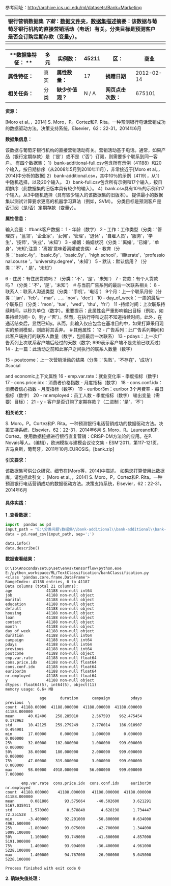 参考网址：<http://archive.ics.uci.edu/ml/datasets/Bank+Marketing>

| **银行营销数据集** *下载*：[数据文件夹](http://archive.ics.uci.edu/ml/machine-learning-databases/00222/)，[数据集描述](http://archive.ics.uci.edu/ml/datasets/Bank+Marketing#)**摘要**：该数据与葡萄牙银行机构的直接营销活动（电话）有关。分类目标是预测客户是否会订购定期存款（变量y）。 |      |
| :--------------------------------------- | ---- |
|                                          |      |

| **数据集特征：  ** | 多元   | **实例数：**   | 45211 | **区：**      | 商业         |
| ------------ | ---- | ---------- | ----- | ----------- | ---------- |
| **属性特征：**    | 真实   | **属性数量：**  | 17    | **捐赠日期**    | 2012-02-14 |
| **相关任务：**    | 分类   | **缺少价值观？** | N / A | **网页点击次数：** | 675101     |

**资源：**

[Moro et al。，2014] S. Moro，P。Cortez和P. Rita。一种预测银行电话营销成功的数据驱动方法。决策支持系统，Elsevier，62：22-31，2014年6月

**数据集信息：**

该数据与葡萄牙银行机构的直接营销活动有关。营销活动基于电话。通常，如果产品（银行定期存款）是（'是'）或不是（'否'）订阅，则需要多个联系到同一客户。
有四个数据集：
1）bank-additional-full.csv包含所有示例（41188）和20个输入，按日期排序（从2008年5月到2010年11月），非常接近于[Moro et al。，2014]中分析的数据] 
2）bank-additional.csv，其中10％的示例（4119），从1）中随机选择，以及20个输入。
3）bank-full.csv包含所有示例和17个输入，按日期排序（此数据集的旧版本具有较少的输入）。
4）bank.csv具有10％的示例和17个输入，从3中随机选择（具有较少输入的该数据集的旧版本）。
提供最小的数据集以测试计算要求更高的机器学习算法（例如，SVM）。
分类目标是预测客户是否订阅（是/否）定期存款（变量y）。

**属性信息：**

输入变量：
\#bank客户数据：
1 - 年龄（数字）
2 - 工作：工作类型（分类：'管理员'，'蓝领'，'企业家'，'女佣'，'管理'，'退休' ，'自雇人员'，'服务'，'学生'，'技师'，'失业'，'未知'）
3 - 婚姻：婚姻状况（分类：'离婚'，'已婚'，'单身'，'未知';注意：'离婚'意味着离婚或丧偶）
4 - 教育（分类：'basic.4y'，'basic.6y'，'basic.9y'，'high.school'，'illiterate'，'professional.course '，'university.degree'，'未知'）
5 - 默认：默认信用？（分类：'不'，' 
是'，'未知'）

6 - 住房：有住房贷款吗？（分类：'不'，'是'，'未知'）
7 - 贷款：有个人贷款吗？（分类：'不'，'是'，'未知'）
＃与当前广告系列的最后一次联系相关：
8 - 联系人：联系人沟通类型（分类：'手机'，'电话'）
9个月：上一个联系月份（分类：'jan'，'feb'，' mar'，...，'nov'，'dec'）
10 - day_of_week：一周的最后一个联系日（分类：'mon'，'tue'，'wed'，'thu'，'fri'）
11 -持续时间：上次联系持续时间，以秒为单位（数字）。重要提示：此属性会严重影响输出目标（例如，如果持续时间= 0，则y ='否'）。然而，在执行呼叫之前不知道持续时间。此外，在通话结束后，显然已知y。从而，此输入仅应包含在基准目的中，如果打算采用现实的预测模型，则应将其丢弃。
＃其他属性：
12 - 广告系列：此广告系列期间和此客户端执行的联系人数量（数字，包括最后一次联系）
13 - pdays：上一次广告系列上次联系客户端后经过的天数（数字; 999表示客户端不是先前已联系过）
14 - 上一篇：此活动之前和此客户之间执行的联系人数量（数字）

15 - poutcome：上一次营销活动的结果（分类：'失败'，'不存在'，'成功'）#social 

and economic上下文属性
16 - emp.var.rate：就业变化率 - 季度指标（数字）
17 - cons.price.idx：消费者价格指数 - 月度指标（数字） 
18 - cons.conf.idx：消费者信心指数 - 月度指标（数字） 
19 - euribor3m：euribor 3个月费率 - 每日指标（数字）
20 - nr.employed：员工人数 - 季度指标（数字）
输出变量（需要）目标）：
21 - y - 客户是否订购了定期存款？（二进制：'是'，'不'）

**相关论文：**

S. Moro，P。Cortez和P. Rita。一种预测银行电话营销成功的数据驱动方法。决策支持系统，Elsevier，62：22-31，2014年6月
S. Moro，R。Laureano和P. Cortez。使用数据挖掘进行银行直复营销：CRISP-DM方法论的应用。在P. Novais等人。（编辑），欧洲模拟与建模会议论文集 - ESM'2011，第117-121页，吉马良斯，葡萄牙，2011年10月.EUROSIS。[bank.zip]

**引文要求：**

该数据集可供公众研究。细节在[Moro等，2014]中描述。
如果您打算使用此数据库，请包括此引文：
[Moro et al。，2014] S. Moro，P。Cortez和P. Rita。一种预测银行电话营销成功的数据驱动方法。决策支持系统，Elsevier，62：22-31，2014年6月



#### 具体实践：

**1 .查看数据：**

~~~python
import  pandas as pd
input_path = "E:\分类问题\数据集\\bank-additional\\bank-additional\\bank-additional-full.csv"
data = pd.read_csv(input_path, sep=';')

data.info()
data.describe()
~~~

**数据查看结果：**

~~~
D:\1b\Anoconda\setup\set\envs\tensorflow\python.exe E:/python_workspace/ML/TextClassification/bankClassification.py
<class 'pandas.core.frame.DataFrame'>
RangeIndex: 41188 entries, 0 to 41187
Data columns (total 21 columns):
age               41188 non-null int64
job               41188 non-null object
marital           41188 non-null object
education         41188 non-null object
default           41188 non-null object
housing           41188 non-null object
loan              41188 non-null object
contact           41188 non-null object
month             41188 non-null object
day_of_week       41188 non-null object
duration          41188 non-null int64
campaign          41188 non-null int64
pdays             41188 non-null int64
previous          41188 non-null int64
poutcome          41188 non-null object
emp.var.rate      41188 non-null float64
cons.price.idx    41188 non-null float64
cons.conf.idx     41188 non-null float64
euribor3m         41188 non-null float64
nr.employed       41188 non-null float64
y                 41188 non-null object
dtypes: float64(5), int64(5), object(11)
memory usage: 6.6+ MB

               age      duration      campaign         pdays      previous  \
count  41188.00000  41188.000000  41188.000000  41188.000000  41188.000000   
mean      40.02406    258.285010      2.567593    962.475454      0.172963   
std       10.42125    259.279249      2.770014    186.910907      0.494901   
min       17.00000      0.000000      1.000000      0.000000      0.000000   
25%       32.00000    102.000000      1.000000    999.000000      0.000000   
50%       38.00000    180.000000      2.000000    999.000000      0.000000   
75%       47.00000    319.000000      3.000000    999.000000      0.000000   
max       98.00000   4918.000000     56.000000    999.000000      7.000000   

       emp.var.rate  cons.price.idx  cons.conf.idx     euribor3m   nr.employed  
count  41188.000000    41188.000000   41188.000000  41188.000000  41188.000000  
mean       0.081886       93.575664     -40.502600      3.621291   5167.035911  
std        1.570960        0.578840       4.628198      1.734447     72.251528  
min       -3.400000       92.201000     -50.800000      0.634000   4963.600000  
25%       -1.800000       93.075000     -42.700000      1.344000   5099.100000  
50%        1.100000       93.749000     -41.800000      4.857000   5191.000000  
75%        1.400000       93.994000     -36.400000      4.961000   5228.100000  
max        1.400000       94.767000     -26.900000      5.045000   5228.100000  

Process finished with exit code 0

~~~

**2. 确缺失值处理：**

